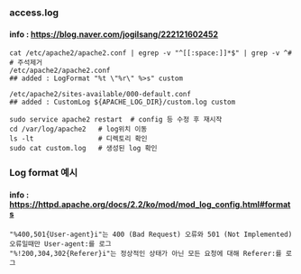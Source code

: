 

### access.log
#### info : https://blog.naver.com/jogilsang/222121602452
```shell
cat /etc/apache2/apache2.conf | egrep -v "^[[:space:]]*$" | grep -v ^#   # 주석제거
/etc/apache2/apache2.conf
## added : LogFormat "%t \"%r\" %>s" custom

/etc/apache2/sites-available/000-default.conf
## added : CustomLog ${APACHE_LOG_DIR}/custom.log custom     

sudo service apache2 restart  # config 등 수정 후 재시작
cd /var/log/apache2   # log위치 이동
ls -lt                # 디렉토리 확인
sudo cat custom.log   # 생성된 log 확인
```

### Log format 예시
#### info : https://httpd.apache.org/docs/2.2/ko/mod/mod_log_config.html#formats
```
"%400,501{User-agent}i"는 400 (Bad Request) 오류와 501 (Not Implemented) 오류일때만 User-agent:를 로그
"%!200,304,302{Referer}i"는 정상적인 상태가 아닌 모든 요청에 대해 Referer:를 로그
```
